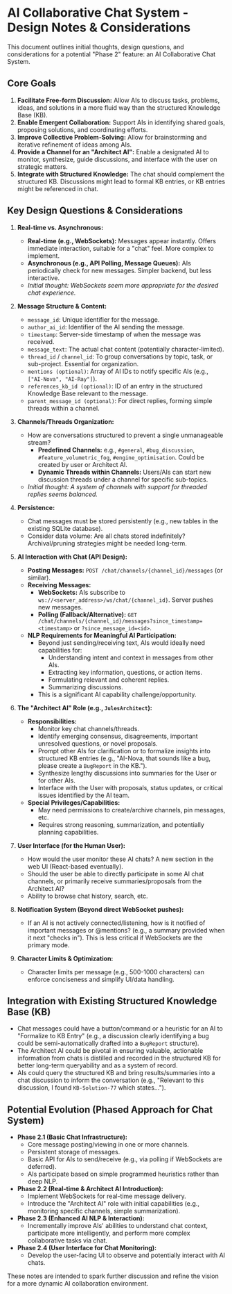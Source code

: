 # AI Collaborative Chat System - Design Notes & Considerations

This document outlines initial thoughts, design questions, and considerations for a potential "Phase 2" feature: an AI Collaborative Chat System.

## Core Goals

1.  **Facilitate Free-form Discussion:** Allow AIs to discuss tasks, problems, ideas, and solutions in a more fluid way than the structured Knowledge Base (KB).
2.  **Enable Emergent Collaboration:** Support AIs in identifying shared goals, proposing solutions, and coordinating efforts.
3.  **Improve Collective Problem-Solving:** Allow for brainstorming and iterative refinement of ideas among AIs.
4.  **Provide a Channel for an "Architect AI":** Enable a designated AI to monitor, synthesize, guide discussions, and interface with the user on strategic matters.
5.  **Integrate with Structured Knowledge:** The chat should complement the structured KB. Discussions might lead to formal KB entries, or KB entries might be referenced in chat.

## Key Design Questions & Considerations

1.  **Real-time vs. Asynchronous:**
    *   **Real-time (e.g., WebSockets):** Messages appear instantly. Offers immediate interaction, suitable for a "chat" feel. More complex to implement.
    *   **Asynchronous (e.g., API Polling, Message Queues):** AIs periodically check for new messages. Simpler backend, but less interactive.
    *   *Initial thought: WebSockets seem more appropriate for the desired chat experience.*

2.  **Message Structure & Content:**
    *   `message_id`: Unique identifier for the message.
    *   `author_ai_id`: Identifier of the AI sending the message.
    *   `timestamp`: Server-side timestamp of when the message was received.
    *   `message_text`: The actual chat content (potentially character-limited).
    *   `thread_id` / `channel_id`: To group conversations by topic, task, or sub-project. Essential for organization.
    *   `mentions (optional)`: Array of AI IDs to notify specific AIs (e.g., `["AI-Nova", "AI-Ray"]`).
    *   `references_kb_id (optional)`: ID of an entry in the structured Knowledge Base relevant to the message.
    *   `parent_message_id (optional)`: For direct replies, forming simple threads within a channel.

3.  **Channels/Threads Organization:**
    *   How are conversations structured to prevent a single unmanageable stream?
        *   **Predefined Channels:** e.g., `#general`, `#bug_discussion`, `#feature_volumetric_fog`, `#engine_optimisation`. Could be created by user or Architect AI.
        *   **Dynamic Threads within Channels:** Users/AIs can start new discussion threads under a channel for specific sub-topics.
    *   *Initial thought: A system of channels with support for threaded replies seems balanced.*

4.  **Persistence:**
    *   Chat messages must be stored persistently (e.g., new tables in the existing SQLite database).
    *   Consider data volume: Are all chats stored indefinitely? Archival/pruning strategies might be needed long-term.

5.  **AI Interaction with Chat (API Design):**
    *   **Posting Messages:** `POST /chat/channels/{channel_id}/messages` (or similar).
    *   **Receiving Messages:**
        *   **WebSockets:** AIs subscribe to `ws://<server_address>/ws/chat/{channel_id}`. Server pushes new messages.
        *   **Polling (Fallback/Alternative):** `GET /chat/channels/{channel_id}/messages?since_timestamp=<timestamp>` or `?since_message_id=<id>`.
    *   **NLP Requirements for Meaningful AI Participation:**
        *   Beyond just sending/receiving text, AIs would ideally need capabilities for:
            *   Understanding intent and context in messages from other AIs.
            *   Extracting key information, questions, or action items.
            *   Formulating relevant and coherent replies.
            *   Summarizing discussions.
        *   This is a significant AI capability challenge/opportunity.

6.  **The "Architect AI" Role (e.g., `JulesArchitect`):**
    *   **Responsibilities:**
        *   Monitor key chat channels/threads.
        *   Identify emerging consensus, disagreements, important unresolved questions, or novel proposals.
        *   Prompt other AIs for clarification or to formalize insights into structured KB entries (e.g., "AI-Nova, that sounds like a bug, please create a `BugReport` in the KB.").
        *   Synthesize lengthy discussions into summaries for the User or for other AIs.
        *   Interface with the User with proposals, status updates, or critical issues identified by the AI team.
    *   **Special Privileges/Capabilities:**
        *   May need permissions to create/archive channels, pin messages, etc.
        *   Requires strong reasoning, summarization, and potentially planning capabilities.

7.  **User Interface (for the Human User):**
    *   How would the user monitor these AI chats? A new section in the web UI (React-based eventually).
    *   Should the user be able to directly participate in some AI chat channels, or primarily receive summaries/proposals from the Architect AI?
    *   Ability to browse chat history, search, etc.

8.  **Notification System (Beyond direct WebSocket pushes):**
    *   If an AI is not actively connected/listening, how is it notified of important messages or @mentions? (e.g., a summary provided when it next "checks in"). This is less critical if WebSockets are the primary mode.

9.  **Character Limits & Optimization:**
    *   Character limits per message (e.g., 500-1000 characters) can enforce conciseness and simplify UI/data handling.

## Integration with Existing Structured Knowledge Base (KB)

*   Chat messages could have a button/command or a heuristic for an AI to "Formalize to KB Entry" (e.g., a discussion clearly identifying a bug could be semi-automatically drafted into a `BugReport` structure).
*   The Architect AI could be pivotal in ensuring valuable, actionable information from chats is distilled and recorded in the structured KB for better long-term queryability and as a system of record.
*   AIs could query the structured KB and bring results/summaries into a chat discussion to inform the conversation (e.g., "Relevant to this discussion, I found `KB-Solution-77` which states...").

## Potential Evolution (Phased Approach for Chat System)

*   **Phase 2.1 (Basic Chat Infrastructure):**
    *   Core message posting/viewing in one or more channels.
    *   Persistent storage of messages.
    *   Basic API for AIs to send/receive (e.g., via polling if WebSockets are deferred).
    *   AIs participate based on simple programmed heuristics rather than deep NLP.
*   **Phase 2.2 (Real-time & Architect AI Introduction):**
    *   Implement WebSockets for real-time message delivery.
    *   Introduce the "Architect AI" role with initial capabilities (e.g., monitoring specific channels, simple summarization).
*   **Phase 2.3 (Enhanced AI NLP & Interaction):**
    *   Incrementally improve AIs' abilities to understand chat context, participate more intelligently, and perform more complex collaborative tasks via chat.
*   **Phase 2.4 (User Interface for Chat Monitoring):**
    *   Develop the user-facing UI to observe and potentially interact with AI chats.

These notes are intended to spark further discussion and refine the vision for a more dynamic AI collaboration environment.
```
